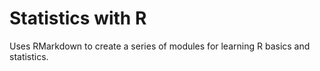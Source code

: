 # Statistics with R
Uses RMarkdown to create a series of modules for learning R basics and statistics.
